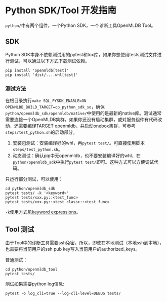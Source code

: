 # Python SDK/Tool 开发指南

`python/`中有两个组件，一个Python SDK，一个诊断工具OpenMLDB Tool。

## SDK

Python SDK本身不依赖测试用的pytest和tox库，如果你想使用tests测试文件进行测试，可以通过以下方式下载测试依赖。

```
pip install 'openmldb[test]'
pip install 'dist/....whl[test]'
```

### 测试方法

在根目录执行`make SQL_PYSDK_ENABLE=ON OPENMLDB_BUILD_TARGET=cp_python_sdk_so`，确保`python/openmldb_sdk/openmldb/native/`中使用的是最新的native库。测试通常需要连接一个OpenMLDB集群，如果你还没有启动集群，或对服务组件有代码改动，还需要编译TARGET openmldb，并启动onebox集群，可参考`steps/test_python.sh`的启动部分。

1. 安装包测试：安装编译好的whl，再`pytest test/`。可直接使用脚本`steps/test_python.sh`。
1. 动态测试：确认pip中无openmldb，也不要安装编译好的whl，在`python/openmldb_sdk`中执行`pytest test/`即可。这种方式可以方便调试代码。

只运行部分测试，可以使用：
```
cd python/openmldb_sdk
pytest tests/ -k '<keyword>'
pytest tests/xxx.py::<test_func>
pytest tests/xxx.py::<test_class>::<test_func>
```
`-k`使用方式见[keyword expressions](https://docs.pytest.org/en/latest/example/markers.html#using-k-expr-to-select-tests-based-on-their-name)。

## Tool 测试

由于Tool中的诊断工具需要ssh免密，所以，即使在本地测试（本地ssh到本地），也需要将当前用户的ssh pub key写入当前用户的authorized_keys。

普通测试：
```
cd python/openmldb_tool
pytest tests/
```

测试如果需要python log信息:
```
pytest -o log_cli=true --log-cli-level=DEBUG tests/
```
